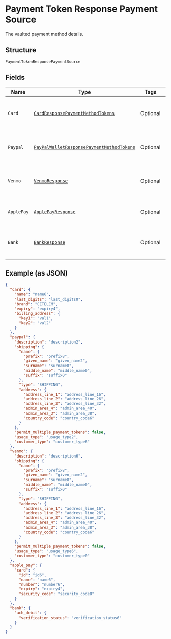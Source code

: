 
# Payment Token Response Payment Source

The vaulted payment method details.

## Structure

`PaymentTokenResponsePaymentSource`

## Fields

| Name | Type | Tags | Description | Getter | Setter |
|  --- | --- | --- | --- | --- | --- |
| `Card` | [`CardResponsePaymentMethodTokens`](../../doc/models/card-response-payment-method-tokens.md) | Optional | Full representation of a Card Payment Token. | CardResponsePaymentMethodTokens getCard() | setCard(CardResponsePaymentMethodTokens card) |
| `Paypal` | [`PayPalWalletResponsePaymentMethodTokens`](../../doc/models/pay-pal-wallet-response-payment-method-tokens.md) | Optional | Full representation of a PayPal Payment Token. | PayPalWalletResponsePaymentMethodTokens getPaypal() | setPaypal(PayPalWalletResponsePaymentMethodTokens paypal) |
| `Venmo` | [`VenmoResponse`](../../doc/models/venmo-response.md) | Optional | Full representation of a Venmo Payment Token. | VenmoResponse getVenmo() | setVenmo(VenmoResponse venmo) |
| `ApplePay` | [`ApplePayResponse`](../../doc/models/apple-pay-response.md) | Optional | A resource representing a response for Apple Pay. | ApplePayResponse getApplePay() | setApplePay(ApplePayResponse applePay) |
| `Bank` | [`BankResponse`](../../doc/models/bank-response.md) | Optional | Full representation of a Bank Payment Token. | BankResponse getBank() | setBank(BankResponse bank) |

## Example (as JSON)

```json
{
  "card": {
    "name": "name6",
    "last_digits": "last_digits0",
    "brand": "CETELEM",
    "expiry": "expiry4",
    "billing_address": {
      "key1": "val1",
      "key2": "val2"
    }
  },
  "paypal": {
    "description": "description2",
    "shipping": {
      "name": {
        "prefix": "prefix8",
        "given_name": "given_name2",
        "surname": "surname8",
        "middle_name": "middle_name0",
        "suffix": "suffix0"
      },
      "type": "SHIPPING",
      "address": {
        "address_line_1": "address_line_16",
        "address_line_2": "address_line_26",
        "address_line_3": "address_line_32",
        "admin_area_4": "admin_area_40",
        "admin_area_3": "admin_area_38",
        "country_code": "country_code6"
      }
    },
    "permit_multiple_payment_tokens": false,
    "usage_type": "usage_type2",
    "customer_type": "customer_type6"
  },
  "venmo": {
    "description": "description6",
    "shipping": {
      "name": {
        "prefix": "prefix8",
        "given_name": "given_name2",
        "surname": "surname8",
        "middle_name": "middle_name0",
        "suffix": "suffix0"
      },
      "type": "SHIPPING",
      "address": {
        "address_line_1": "address_line_16",
        "address_line_2": "address_line_26",
        "address_line_3": "address_line_32",
        "admin_area_4": "admin_area_40",
        "admin_area_3": "admin_area_38",
        "country_code": "country_code6"
      }
    },
    "permit_multiple_payment_tokens": false,
    "usage_type": "usage_type6",
    "customer_type": "customer_type0"
  },
  "apple_pay": {
    "card": {
      "id": "id6",
      "name": "name6",
      "number": "number6",
      "expiry": "expiry4",
      "security_code": "security_code8"
    }
  },
  "bank": {
    "ach_debit": {
      "verification_status": "verification_status6"
    }
  }
}
```

